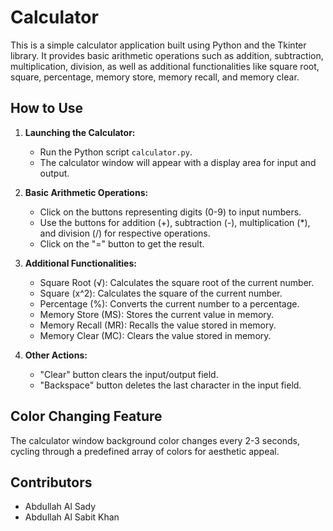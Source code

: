 # Calculator

This is a simple calculator application built using Python and the Tkinter library. It provides basic arithmetic operations such as addition, subtraction, multiplication, division, as well as additional functionalities like square root, square, percentage, memory store, memory recall, and memory clear.

## How to Use

1. **Launching the Calculator:**
    - Run the Python script `calculator.py`.
    - The calculator window will appear with a display area for input and output.

2. **Basic Arithmetic Operations:**
    - Click on the buttons representing digits (0-9) to input numbers.
    - Use the buttons for addition (+), subtraction (-), multiplication (*), and division (/) for respective operations.
    - Click on the "=" button to get the result.

3. **Additional Functionalities:**
    - Square Root (√): Calculates the square root of the current number.
    - Square (x^2): Calculates the square of the current number.
    - Percentage (%): Converts the current number to a percentage.
    - Memory Store (MS): Stores the current value in memory.
    - Memory Recall (MR): Recalls the value stored in memory.
    - Memory Clear (MC): Clears the value stored in memory.

4. **Other Actions:**
    - "Clear" button clears the input/output field.
    - "Backspace" button deletes the last character in the input field.

## Color Changing Feature

The calculator window background color changes every 2-3 seconds, cycling through a predefined array of colors for aesthetic appeal.

## Contributors

- Abdullah Al Sady
- Abdullah Al Sabit Khan
